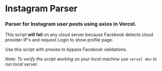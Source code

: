 # Instagram Parser

### Parser for Instagram user posts using axios in Vercel. 

This script **will fail** on any cloud server because Facebook detects cloud provider IP's and request Login to show profile page. 

Use this script with proxies to bypass Facebook validations.

*Note: To verify the script working on your local machine use `vercel dev` to run local server.*